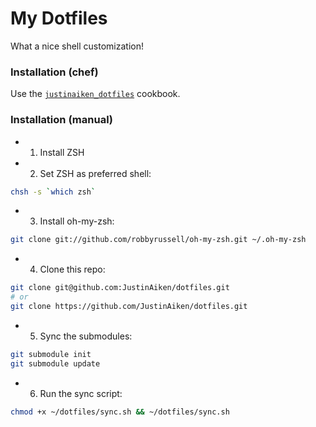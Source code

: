 # My Dotfiles

What a nice shell customization!

### Installation (chef)

Use the [`justinaiken_dotfiles`](https://github.com/JustinAiken/justinaiken_dotfiles-cookbook) cookbook.

### Installation (manual)

- 1. Install ZSH
- 2. Set ZSH as preferred shell:

```bash
chsh -s `which zsh`
```

- 3. Install oh-my-zsh:

```bash
git clone git://github.com/robbyrussell/oh-my-zsh.git ~/.oh-my-zsh
```

- 4. Clone this repo:

```bash
git clone git@github.com:JustinAiken/dotfiles.git
# or
git clone https://github.com/JustinAiken/dotfiles.git
```

- 5. Sync the submodules:

```bash
git submodule init
git submodule update
```

- 6. Run the sync script:

```bash
chmod +x ~/dotfiles/sync.sh && ~/dotfiles/sync.sh
```
